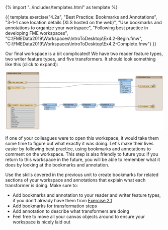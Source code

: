 {% import "../includes/templates.html" as template %}

{{ template.exercise("4.2a",
               "Best Practice: Bookmarks and Annotations",
               "3-1-1 case location details (XLS hosted on the web)",
               "Use bookmarks and annotations to organize your workspace",
               "Following best practice in developing FME workspaces",
               "C:\\FMEData2019\\Workspaces\\IntroToDesktop\\Ex4.2-Begin.fmw",
               "C:\\FMEData2019\\Workspaces\\IntroToDesktop\\Ex4.2-Complete.fmw")
}}

Our final workspace is a bit complicated! We have two reader feature types, two writer feature types, and five transformers. It should look something like this (click to expand):

![](./Images/final-workspace-unorganized.png)

If one of your colleagues were to open this workspace, it would take them some time to figure out what exactly it was doing. Let's make their lives easier by following best practice, using bookmarks and annotations to comment on the workspace. This step is also friendly to future you: if you return to this workspace in the future, you will be able to remember what it does by looking at the bookmarks and annotation.

Use the skills covered in the previous unit to create bookmarks for related sections of your workspace and annotations that explain what each transformer is doing. Make sure to:

- Add bookmarks and annotation to your reader and writer feature types, if you don't already have them from [Exercise 2.1](../2.translations/2.03.ex2.1.md)
- Add bookmarks for transformation steps
- Add annotation to describe what transformers are doing
- Feel free to move all your canvas objects around to ensure your workspace is nicely laid out

